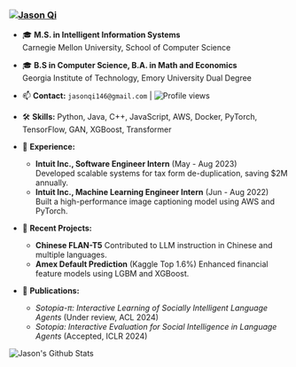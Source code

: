 <h3 align="left"><a href="https://zhengyangqi.me">
   <img alt="Jason Qi" src="https://readme-typing-svg.herokuapp.com/?lines=Jason+Qi;Wonderplex&font=Fira%20Code&width=440&height=45&color=68C3D4&vCenter=true&size=21"></a>
</h3>

- 🎓 **M.S. in Intelligent Information Systems**  
  Carnegie Mellon University, School of Computer Science  

- 🎓 **B.S in Computer Science, B.A. in Math and Economics**  
  Georgia Institute of Technology, Emory University Dual Degree  

- 📫 **Contact:** `jasonqi146@gmail.com` | ![Profile views](https://komarev.com/ghpvc/?username=jasonqi146)

- 🛠️ **Skills:** Python, Java, C++, JavaScript, AWS, Docker, PyTorch, TensorFlow, GAN, XGBoost, Transformer

- 💼 **Experience:** 
  - **Intuit Inc., Software Engineer Intern** (May - Aug 2023)  
    Developed scalable systems for tax form de-duplication, saving $2M annually.
  - **Intuit Inc., Machine Learning Engineer Intern** (Jun - Aug 2022)  
    Built a high-performance image captioning model using AWS and PyTorch.

- 🌟 **Recent Projects:**
  - **Chinese FLAN-T5** Contributed to LLM instruction in Chinese and multiple languages.
  - **Amex Default Prediction** (Kaggle Top 1.6%) Enhanced financial feature models using LGBM and XGBoost.

- 📄 **Publications:**
  - _Sotopia-π: Interactive Learning of Socially Intelligent Language Agents_ (Under review, ACL 2024)
  - _Sotopia: Interactive Evaluation for Social Intelligence in Language Agents_ (Accepted, ICLR 2024)

![Jason's Github Stats](https://github-readme-stats.vercel.app/api?username=jasonqi146&bg_color=30,e96443,904e95&title_color=fff&text_color=fff)
